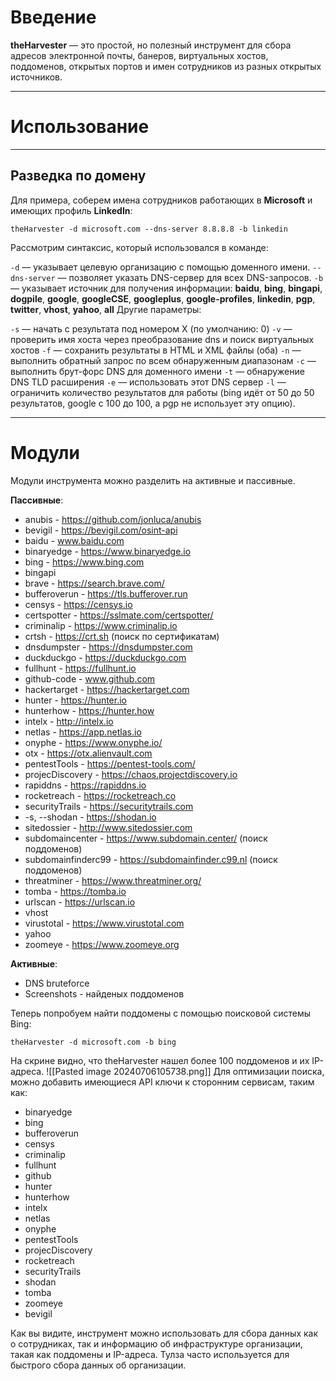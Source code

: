 # Введение
  
  **theHarvester** — это простой, но полезный инструмент для сбора адресов электронной почты, банеров, виртуальных хостов, поддоменов, открытых портов и имен сотрудников из разных открытых источников.

---
# Использование

---

## Разведка по домену

   Для примера, соберем имена сотрудников работающих в **Microsoft** и имеющих профиль **LinkedIn**:
```
theHarvester -d microsoft.com --dns-server 8.8.8.8 -b linkedin
```
   Рассмотрим синтаксис, который использовался в команде:

`-d` — указывает целевую организацию с помощью доменного имени.
`--dns-server` — позволяет указать DNS-сервер для всех DNS-запросов.
`-b` — указывает источник для получения информации: **baidu**, **bing**, **bingapi**, **dogpile**, **google**, **googleCSE**, **googleplus**, **google-profiles**, **linkedin**, **pgp**, **twitter**, **vhost**, **yahoo**, **all**
   Другие параметры:

`-s` — начать с результата под номером X (по умолчанию: 0)
`-v` — проверить имя хоста через преобразование dns и поиск виртуальных хостов
`-f` — сохранить результаты в HTML и XML файлы (оба)
`-n` — выполнить обратный запрос по всем обнаруженным диапазонам
`-c` — выполнить брут-форс DNS для доменного имени
`-t` — обнаружение DNS TLD расширения
`-e` — использовать этот DNS сервер
`-l` — ограничить количество результатов для работы (bing идёт от 50 до 50 результатов, google с 100 до 100, а pgp не использует эту опцию).

---

# Модули 

Модули инструмента можно разделить на активные и пассивные.

**Пассивные**:
- anubis - https://github.com/jonluca/anubis
- bevigil - https://bevigil.com/osint-api
- baidu - www.baidu.com
- binaryedge - https://www.binaryedge.io
- bing - https://www.bing.com
- bingapi
- brave - https://search.brave.com/
- bufferoverun - https://tls.bufferover.run
- censys - https://censys.io
- certspotter - https://sslmate.com/certspotter/
- criminalip - https://www.criminalip.io
- crtsh - https://crt.sh (поиск по сертификатам)
- dnsdumpster - https://dnsdumpster.com
- duckduckgo - https://duckduckgo.com
- fullhunt - https://fullhunt.io
- github-code - www.github.com
- hackertarget - https://hackertarget.com
- hunter - https://hunter.io
- hunterhow - https://hunter.how
- intelx - http://intelx.io
- netlas - https://app.netlas.io
- onyphe - https://www.onyphe.io/
- otx - https://otx.alienvault.com
- pentestTools - https://pentest-tools.com/
- projecDiscovery - https://chaos.projectdiscovery.io
- rapiddns - https://rapiddns.io
- rocketreach - https://rocketreach.co
- securityTrails - https://securitytrails.com
- -s, --shodan - https://shodan.io
- sitedossier - http://www.sitedossier.com
- subdomaincenter - https://www.subdomain.center/ (поиск поддоменов)
- subdomainfinderc99 - https://subdomainfinder.c99.nl (поиск поддоменов)
- threatminer - https://www.threatminer.org/
- tomba - https://tomba.io
- urlscan - https://urlscan.io
- vhost
- virustotal - https://www.virustotal.com
- yahoo
- zoomeye - https://www.zoomeye.org

**Активные**:
- DNS bruteforce
- Screenshots - найденых поддоменов

Теперь попробуем найти поддомены с помощью поисковой системы Bing:
```
theHarvester -d microsoft.com -b bing
```
На скрине видно, что theHarvester нашел более 100 поддоменов и их IP-адреса.
![[Pasted image 20240706105738.png]]
Для оптимизации поиска, можно добавить имеющиеся API ключи к сторонним сервисам, таким как:
- binaryedge
- bing
- bufferoverun
- censys
- criminalip
- fullhunt
- github
- hunter
- hunterhow
- intelx
- netlas
- onyphe
- pentestTools
 - projecDiscovery
- rocketreach
- securityTrails
- shodan
- tomba
- zoomeye
- bevigil

Как вы видите, инструмент можно использовать для сбора данных как о сотрудниках, так и информацию об инфраструктуре организации, такая как поддомены и IP-адреса. Тулза часто используется для быстрого сбора данных об организации.



